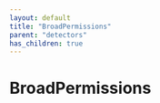 ```yaml
---
layout: default
title: "BroadPermissions"
parent: "detectors"
has_children: true
---
```

# BroadPermissions
